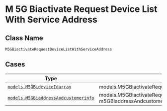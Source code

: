 
# M 5G Biactivate Request Device List With Service Address

## Class Name

`M5GBiactivateRequestDeviceListWithServiceAddress`

## Cases

| Type | Factory Method |
|  --- | --- |
| [`models.M5GBideviceIdarray`](../../../doc/models/m-5g-bidevice-idarray.md) | models.M5GBiactivateRequestDeviceListWithServiceAddressContainer.FromM5GBideviceIdarray(models.M5GBideviceIdarray m5GBideviceIdarray) |
| [`models.M5GBiaddressAndcustomerinfo`](../../../doc/models/m-5g-biaddress-andcustomerinfo.md) | models.M5GBiactivateRequestDeviceListWithServiceAddressContainer.FromM5GBiaddressAndcustomerinfo(models.M5GBiaddressAndcustomerinfo m5GBiaddressAndcustomerinfo) |

